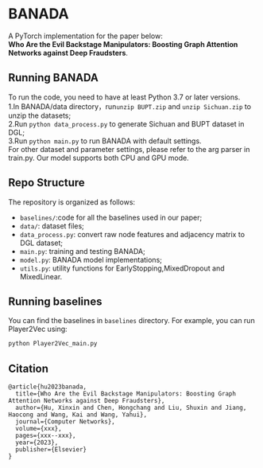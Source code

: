 # BANADA

A PyTorch implementation for the paper below:   
**Who Are the Evil Backstage Manipulators: Boosting Graph Attention Networks against Deep Fraudsters**.


## Running BANADA
To run the code, you need to have at least Python 3.7 or later versions.  
1.In BANADA/data directory，run`unzip BUPT.zip` and `unzip Sichuan.zip` to unzip the datasets;  
2.Run `python data_process.py` to generate Sichuan and BUPT dataset in DGL;  
3.Run `python main.py` to run BANADA with default settings.  
For other dataset and parameter settings, please refer to the arg parser in train.py. Our model supports both CPU and GPU mode.  

## Repo Structure
The repository is organized as follows:
- `baselines/`:code for all the baselines used in our paper;  
- `data/`: dataset files;  
- `data_process.py`: convert raw node features and adjacency matrix to DGL dataset;
- `main.py`: training and testing BANADA;
- `model.py`: BANADA model implementations;
- `utils.py`: utility functions for EarlyStopping,MixedDropout and MixedLinear.  


## Running baselines
You can find the baselines in `baselines` directory. For example, you can run Player2Vec using:
```bash
python Player2Vec_main.py 
```

## Citation

```
@article{hu2023banada,
  title={Who Are the Evil Backstage Manipulators: Boosting Graph Attention Networks against Deep Fraudsters},
  author={Hu, Xinxin and Chen, Hongchang and Liu, Shuxin and Jiang, Haocong and Wang, Kai and Wang, Yahui},
  journal={Computer Networks},
  volume={xxx},
  pages={xxx--xxx},
  year={2023},
  publisher={Elsevier}
}
```
  

